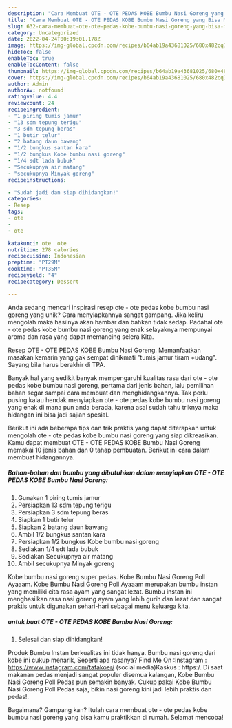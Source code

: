 ```yaml
---
description: "Cara Membuat OTE - OTE PEDAS KOBE Bumbu Nasi Goreng yang Bisa Manjain Lidah"
title: "Cara Membuat OTE - OTE PEDAS KOBE Bumbu Nasi Goreng yang Bisa Manjain Lidah"
slug: 632-cara-membuat-ote-ote-pedas-kobe-bumbu-nasi-goreng-yang-bisa-manjain-lidah
category: Uncategorized
date: 2022-04-24T00:19:01.178Z
image: https://img-global.cpcdn.com/recipes/b64ab19a43681025/680x482cq70/ote-ote-pedas-kobe-bumbu-nasi-goreng-foto-resep-utama.jpg
hideToc: false
enableToc: true
enableTocContent: false
thumbnail: https://img-global.cpcdn.com/recipes/b64ab19a43681025/680x482cq70/ote-ote-pedas-kobe-bumbu-nasi-goreng-foto-resep-utama.jpg
cover: https://img-global.cpcdn.com/recipes/b64ab19a43681025/680x482cq70/ote-ote-pedas-kobe-bumbu-nasi-goreng-foto-resep-utama.jpg
author: Admin
authorAv: notfound
ratingvalue: 4.4
reviewcount: 24
recipeingredient:
- "1 piring tumis jamur"
- "13 sdm tepung terigu"
- "3 sdm tepung beras"
- "1 butir telur"
- "2 batang daun bawang"
- "1/2 bungkus santan kara"
- "1/2 bungkus Kobe bumbu nasi goreng"
- "1/4 sdt lada bubuk"
- "Secukupnya air matang"
- "secukupnya Minyak goreng"
recipeinstructions:

- "Sudah jadi dan siap dihidangkan!"
categories:
- Resep
tags:
- ote
- 
- ote

katakunci: ote  ote 
nutrition: 278 calories
recipecuisine: Indonesian
preptime: "PT29M"
cooktime: "PT35M"
recipeyield: "4"
recipecategory: Dessert

---
```





Anda sedang mencari inspirasi resep ote - ote pedas kobe bumbu nasi goreng yang unik? Cara menyiapkannya sangat gampang. Jika keliru mengolah maka hasilnya akan hambar dan bahkan tidak sedap. Padahal ote - ote pedas kobe bumbu nasi goreng yang enak selayaknya mempunyai aroma dan rasa yang dapat memancing selera Kita.





Resep OTE - OTE PEDAS KOBE Bumbu Nasi Goreng. Memanfaatkan masakan kemarin yang gak sempat dinikmati &#34;tumis jamur tiram +udang&#34;. Sayang bila harus berakhir di TPA.

Banyak hal yang sedikit banyak mempengaruhi kualitas rasa dari ote - ote pedas kobe bumbu nasi goreng, pertama dari jenis bahan, lalu pemilihan bahan segar sampai cara membuat dan menghidangkannya. Tak perlu pusing kalau hendak menyiapkan ote - ote pedas kobe bumbu nasi goreng yang enak di mana pun anda berada, karena asal sudah tahu triknya maka hidangan ini bisa jadi sajian spesial.






Berikut ini ada beberapa tips dan trik praktis yang dapat diterapkan untuk mengolah ote - ote pedas kobe bumbu nasi goreng yang siap dikreasikan. Kamu dapat membuat OTE - OTE PEDAS KOBE Bumbu Nasi Goreng memakai 10 jenis bahan dan 0 tahap pembuatan. Berikut ini cara dalam membuat hidangannya.

<!--inarticleads1-->

##### Bahan-bahan dan bumbu yang dibutuhkan dalam menyiapkan OTE - OTE PEDAS KOBE Bumbu Nasi Goreng:

1. Gunakan 1 piring tumis jamur
1. Persiapkan 13 sdm tepung terigu
1. Persiapkan 3 sdm tepung beras
1. Siapkan 1 butir telur
1. Siapkan 2 batang daun bawang
1. Ambil 1/2 bungkus santan kara
1. Persiapkan 1/2 bungkus Kobe bumbu nasi goreng
1. Sediakan 1/4 sdt lada bubuk
1. Sediakan Secukupnya air matang
1. Ambil secukupnya Minyak goreng


Kobe bumbu nasi goreng super pedas. Kobe Bumbu Nasi Goreng Poll Ayaaam. Kobe Bumbu Nasi Goreng Poll Ayaaam merupakan bumbu instan yang memiliki cita rasa ayam yang sangat lezat. Bumbu instan ini menghasilkan rasa nasi goreng ayam yang lebih gurih dan lezat dan sangat praktis untuk digunakan sehari-hari sebagai menu keluarga kita. 

<!--inarticleads2-->

#####  untuk buat OTE - OTE PEDAS KOBE Bumbu Nasi Goreng:


1. Selesai dan siap dihidangkan!

Produk Bumbu Instan berkualitas ini tidak hanya. Bumbu nasi goreng dari kobe ini cukup menarik, Seperti apa rasanya? Find Me On :Instagram : https://www.instagram.com/tafakoer/ (social media)Kaskus : https:/. Di saat makanan pedas menjadi sangat populer disemua kalangan, Kobe Bumbu Nasi Goreng Poll Pedas pun semakin banyak. Cukup pakai Kobe Bumbu Nasi Goreng Poll Pedas saja, bikin nasi goreng kini jadi lebih praktis dan pedas!. 

Bagaimana? Gampang kan? Itulah cara membuat ote - ote pedas kobe bumbu nasi goreng yang bisa kamu praktikkan di rumah. Selamat mencoba!
